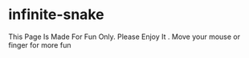 # infinite-snake
This Page Is Made For Fun Only. Please Enjoy It . Move your mouse or finger for more fun
